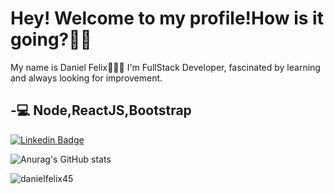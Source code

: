 # Hey! Welcome to my profile!How is it going?👋😊

My name is Daniel Felix🧑🇧🇷 
I'm FullStack Developer, fascinated by learning and always looking for improvement.

-💻 Node,ReactJS,Bootstrap
-

[![Linkedin Badge](https://img.shields.io/badge/-Daniel%20Felix-6633cc?style=flat-square&logo=Linkedin&logoColor=white&link=https://www.linkedin.com/in/daniel-felix-developer/)](https://www.linkedin.com/in/daniel-felix-developer/) 

![Anurag's GitHub stats](https://github-readme-stats.vercel.app/api?username=anuraghazra&theme=algoliak&show_icons=true)


<p><img align="left" src="https://github-readme-stats.vercel.app/api/top-langs?username=danielfelix45&show_icons=true&locale=en&layout=compact=true&theme=radical" alt="danielfelix45" /></p>



